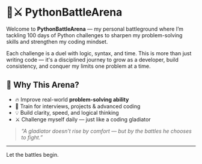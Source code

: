 # 🐍⚔️ PythonBattleArena

Welcome to **PythonBattleArena** — my personal battleground where I’m tackling 100 days of Python challenges to sharpen my problem-solving skills and strengthen my coding mindset.

Each challenge is a duel with logic, syntax, and time. This is more than just writing code — it's a disciplined journey to grow as a developer, build consistency, and conquer my limits one problem at a time.

## 🚀 Why This Arena?

- 🔥 Improve real-world **problem-solving ability**
- 🧠 Train for interviews, projects & advanced coding
- 💡 Build clarity, speed, and logical thinking
- ⚔️ Challenge myself daily — just like a coding gladiator

> _“A gladiator doesn’t rise by comfort — but by the battles he chooses to fight.”_

---

Let the battles begin.
